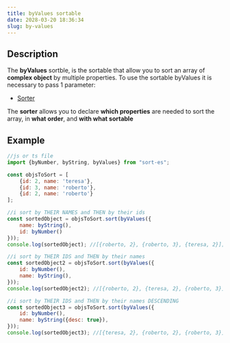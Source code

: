 ```yaml
---
title: byValues sortable
date: 2028-03-20 18:36:34
slug: by-values
---
```


## Description
The **byValues** sortble, is the sortable that allow you to sort an array of **complex object**
 by multiple properties.
 To use the sortable byValues it is necessary to pass 1 parameter:
 - [Sorter](interfaces#sortableobject) 

The **sorter** allows you to declare **which properties** are needed to sort the array,
 in **what order**, and **with what sortable**
## Example
```javascript
//js or ts file
import {byNumber, byString, byValues} from "sort-es";

const objsToSort = [
    {id: 2, name: 'teresa'},
    {id: 3, name: 'roberto'},
    {id: 2, name: 'roberto'}
];

//i sort by THEIR NAMES and THEN by their ids
const sortedObject = objsToSort.sort(byValues({
    name: byString(),
    id: byNumber()
}));
console.log(sortedObject); //[{roberto, 2}, {roberto, 3}, {teresa, 2}];

//i sort by THEIR IDS and THEN by their names
const sortedObject2 = objsToSort.sort(byValues({
    id: byNumber(),
    name: byString(),
}));
console.log(sortedObject2); //[{roberto, 2}, {teresa, 2}, {roberto, 3}];

//i sort by THEIR IDS and THEN by their names DESCENDING
const sortedObject3 = objsToSort.sort(byValues({
    id: byNumber(),
    name: byString({desc: true}),
}));
console.log(sortedObject3); //[{teresa, 2}, {roberto, 2}, {roberto, 3}];

```